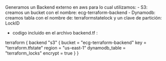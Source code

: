 Generamos un Backend externo en aws para lo cual utilizamos: 
    - S3: creamos un bucket con el nombre: ecg-terraform-backend
    - Dynamodb: creamos tabla con el nombre de: terraformstatelock y un clave de partición: LockID

  - codigo incluido en el archivo backend.tf :

  terraform {
  backend "s3" {
    bucket = "ecg-terraform-backend"
    key = "terraform.tfstate"
    region = "us-east-1"
    dynamodb_table = "terraform_locks"
    encrypt = true
  }
}
